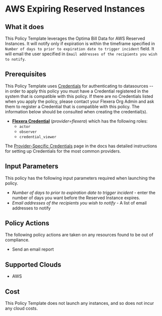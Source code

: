 # AWS Expiring Reserved Instances

## What it does

This Policy Template leverages the Optima Bill Data for AWS Reserved Instances. It will notify only if expiration is within the timeframe specified in `Number of days to prior to expiration date to trigger incident` field. It will email the user specified in `Email addresses of the recipients you wish to notify`.

## Prerequisites
This Policy Template uses [Credentials](https://docs.flexera.com/flexera/EN/Automation/ManagingCredentialsExternal.htm) for authenticating to datasources -- in order to apply this policy you must have a Credential registered in the system that is compatible with this policy. If there are no Credentials listed when you apply the policy, please contact your Flexera Org Admin and ask them to register a Credential that is compatible with this policy. The information below should be consulted when creating the credential(s).

- [**Flexera Credential**](https://docs.flexera.com/flexera/EN/Automation/ProviderCredentials.htm) (*provider=flexera*) which has the following roles:
  - `actor`
  - `observer`
  - `credential_viewer`

The [Provider-Specific Credentials](https://docs.flexera.com/flexera/EN/Automation/ProviderCredentials.htm) page in the docs has detailed instructions for setting up Credentials for the most common providers.

## Input Parameters

This policy has the following input parameters required when launching the policy.

- *Number of days to prior to expiration date to trigger incident* - enter the number of days you want before the Reserved Instance expires.
- *Email addresses of the recipients you wish to notify* - A list of email addresses to notify

## Policy Actions

The following policy actions are taken on any resources found to be out of compliance.

- Send an email report

## Supported Clouds

- AWS

## Cost

This Policy Template does not launch any instances, and so does not incur any cloud costs.
